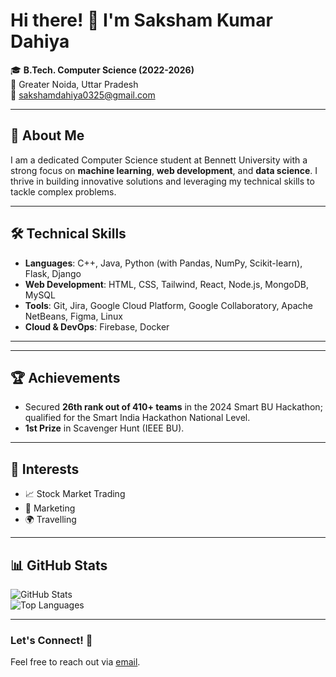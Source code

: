# Hi there! 👋 I'm Saksham Kumar Dahiya  

🎓 **B.Tech. Computer Science (2022-2026)**  
📍 Greater Noida, Uttar Pradesh  
📧 [sakshamdahiya0325@gmail.com](mailto:sakshamdahiya0325@gmail.com)  

---

## 🚀 About Me
I am a dedicated Computer Science student at Bennett University with a strong focus on **machine learning**, **web development**, and **data science**. I thrive in building innovative solutions and leveraging my technical skills to tackle complex problems.  

---

## 🛠️ Technical Skills
- **Languages**: C++, Java, Python (with Pandas, NumPy, Scikit-learn), Flask, Django  
- **Web Development**: HTML, CSS, Tailwind, React, Node.js, MongoDB, MySQL  
- **Tools**: Git, Jira, Google Cloud Platform, Google Collaboratory, Apache NetBeans, Figma, Linux  
- **Cloud & DevOps**: Firebase, Docker  

---
---

## 🏆 Achievements
- Secured **26th rank out of 410+ teams** in the 2024 Smart BU Hackathon; qualified for the Smart India Hackathon National Level.  
- **1st Prize** in Scavenger Hunt (IEEE BU).  

---

## 🌟 Interests
- 📈 Stock Market Trading  
- 🎯 Marketing  
- 🌍 Travelling  

---

## 📊 GitHub Stats  
![GitHub Stats](https://github-readme-stats.vercel.app/api?username=yourusername&show_icons=true&theme=radical)  
![Top Languages](https://github-readme-stats.vercel.app/api/top-langs/?username=yourusername&layout=compact&theme=radical)

---

### Let's Connect! 🤝  
Feel free to reach out via [email](mailto:sakshamdahiya0325@gmail.com).  
